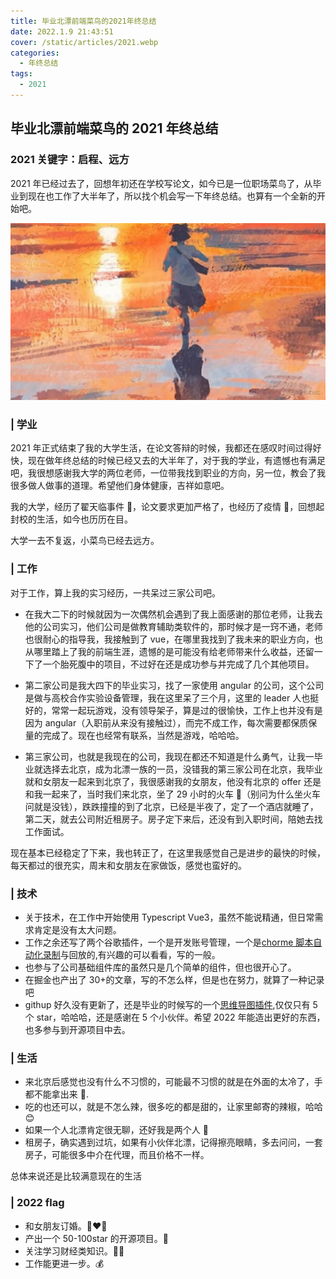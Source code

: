 ```yaml
---
title: 毕业北漂前端菜鸟的2021年终总结
date: 2022.1.9 21:43:51
cover: /static/articles/2021.webp
categories:
  - 年终总结
tags:
  - 2021
---
```


## 毕业北漂前端菜鸟的 2021 年终总结

### 2021 关键字：启程、远方

2021 年已经过去了，回想年初还在学校写论文，如今已是一位职场菜鸟了，从毕业到现在也工作了大半年了，所以找个机会写一下年终总结。也算有一个全新的开始吧。

<div class='article-cover'>

![毕业北漂前端菜鸟的2021年终总结](/static/articles/2021.webp)

</div>

### | 学业

2021 年正式结束了我的大学生活，在论文答辩的时候，我都还在感叹时间过得好快，现在做年终总结的时候已经又去的大半年了，对于我的学业，有遗憾也有满足吧，我很想感谢我大学的两位老师，一位带我找到职业的方向，另一位，教会了我很多做人做事的道理。希望他们身体健康，吉祥如意吧。

我的大学，经历了翟天临事件 🙂，论文要求更加严格了，也经历了疫情 🦠，回想起封校的生活，如今也历历在目。

大学一去不复返，小菜鸟已经去远方。

### | 工作

对于工作，算上我的实习经历，一共呆过三家公司吧。

- 在我大二下的时候就因为一次偶然机会遇到了我上面感谢的那位老师，让我去他的公司实习，他们公司是做教育辅助类软件的，那时候才是一窍不通，老师也很耐心的指导我，我接触到了 vue，在哪里我找到了我未来的职业方向，也从哪里踏上了我的前端生涯，遗憾的是可能没有给老师带来什么收益，还留一下了一个胎死腹中的项目，不过好在还是成功参与并完成了几个其他项目。

- 第二家公司是我大四下的毕业实习，找了一家使用 angular 的公司，这个公司是做与高校合作实验设备管理，我在这里呆了三个月，这里的 leader 人也挺好的，常常一起玩游戏，没有领导架子，算是过的很愉快，工作上也并没有是因为 angular（入职前从来没有接触过），而完不成工作，每次需要都保质保量的完成了。现在也经常有联系，当然是游戏，哈哈哈。

- 第三家公司，也就是我现在的公司，我现在都还不知道是什么勇气，让我一毕业就选择去北京，成为北漂一族的一员，没错我的第三家公司在北京，我毕业就和女朋友一起来到北京了，我很感谢我的女朋友，他没有北京的 offer 还是和我一起来了，当时我们来北京，坐了 29 小时的火车 🚆（别问为什么坐火车问就是没钱），跌跌撞撞的到了北京，已经是半夜了，定了一个酒店就睡了，第二天，就去公司附近租房子。房子定下来后，还没有到入职时间，陪她去找工作面试。

现在基本已经稳定了下来，我也转正了，在这里我感觉自己是进步的最快的时候，每天都过的很充实，周末和女朋友在家做饭，感觉也蛮好的。

### | 技术

- 关于技术，在工作中开始使用 Typescript Vue3，虽然不能说精通，但日常需求肯定是没有太大问题。
- 工作之余还写了两个谷歌插件，一个是开发账号管理，一个是[chorme 脚本自动化录制](https://github.com/HitStarrySky/test-monster)与回放的,有兴趣的可以看看，写的一般。
- 也参与了公司基础组件库的虽然只是几个简单的组件，但也很开心了。
- 在掘金也产出了 30+的文章，写的不怎么样，但是也在努力，就算了一种记录吧
- githup 好久没有更新了，还是毕业的时候写的一个[思维导图插件](https://github.com/HitStarrySky/simmind-mindMap),仅仅只有 5 个 star，哈哈哈，还是感谢在 5 个小伙伴。希望 2022 年能造出更好的东西，也多参与到开源项目中去。

### | 生活

- 来北京后感觉也没有什么不习惯的，可能最不习惯的就是在外面的太冷了，手都不能拿出来 📱.
- 吃的也还可以，就是不怎么辣，很多吃的都是甜的，让家里邮寄的辣椒，哈哈 😊
- 如果一个人北漂肯定很无聊，还好我是两个人 🥰
- 租房子，确实遇到过坑，如果有小伙伴北漂，记得擦亮眼睛，多去问问，一套房子，可能很多中介在代理，而且价格不一样。

总体来说还是比较满意现在的生活

### | 2022 flag

- 和女朋友订婚。👩‍❤️‍👨
- 产出一个 50-100star 的开源项目。🤠
- 关注学习财经类知识。🏴‍☠️
- 工作能更进一步。💰
